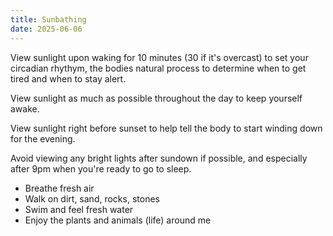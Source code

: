 ```yaml
---
title: Sunbathing
date: 2025-06-06
---
```

View sunlight upon waking for 10 minutes (30 if it's overcast) to set your circadian rhythym, the bodies natural process to determine when to get tired and when to stay alert.

View sunlight as much as possible throughout the day to keep yourself awake.

View sunlight right before sunset to help tell the body to start winding down for the evening.

Avoid viewing any bright lights after sundown if possible, and especially after 9pm when you're ready to go to sleep.

- Breathe fresh air
- Walk on dirt, sand, rocks, stones
- Swim and feel fresh water
- Enjoy the plants and animals (life) around me